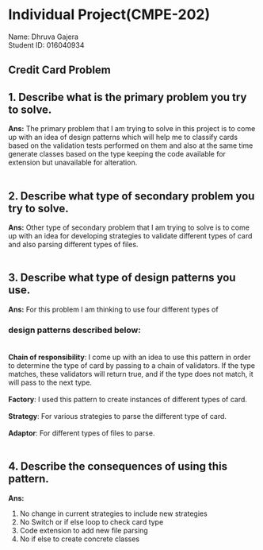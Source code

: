 # Individual Project(CMPE-202)<br>
Name: Dhruva Gajera<br>
Student ID: 016040934

## Credit Card Problem<br> 


## 1. Describe what is the primary problem you try to solve.<br>
**Ans:** The primary problem that I am trying to solve in this project is to come up with an idea of design patterns which will help me to classify cards based on the validation tests performed on them and also at the same time generate classes based on the type keeping the code available for extension but unavailable for alteration.<br><br>

## 2. Describe what type of secondary problem you try to solve.<br>
**Ans:** Other type of secondary problem that I am trying to solve is to come up with an idea for developing strategies to validate different types of card and also parsing different types of files.<br><br>

## 3. Describe what type of design patterns you use.<br>
**Ans:** For this problem I am thinking to use four different types of
### design patterns described below:<br><br>
**Chain of responsibility**: I come up with an idea to use this pattern in order to determine the type of card by passing to a chain of validators. If the type matches, these validators will return true, and if the type does not match, it will pass to the next type.<br><br>
**Factory**: I used this pattern to create instances of different types of card.<br><br>
**Strategy**: For various strategies to parse the different type of card.<br><br>
**Adaptor**: For different types of files to parse.<br><br>

## 4. Describe the consequences of using this pattern.<br>
**Ans:**
1. No change in current strategies to include new strategies
2. No Switch or if else loop to check card type
3. Code extension to add new file parsing
4. No if else to create concrete classes 
